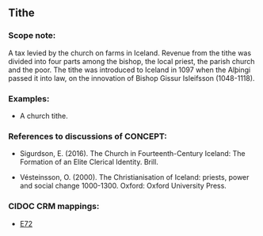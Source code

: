 ## Tithe

###  Scope note:

A tax levied by the church on farms in Iceland. Revenue from the tithe was divided into four parts among the bishop, the local priest, the parish church and the poor. The tithe was introduced to Iceland in 1097 when the Alþingi passed it into law, on the innovation of Bishop Gissur Isleifsson (1048-1118). 

### Examples:

* A church tithe.

### References to discussions of CONCEPT:

* Sigurdson, E. (2016). The Church in Fourteenth-Century Iceland: The Formation of an Elite Clerical Identity. Brill.

* Vésteinsson, O. (2000). The Christianisation of Iceland: priests, power and social change 1000-1300. Oxford: Oxford University Press.

### CIDOC CRM mappings:

* [E72](http://www.cidoc-crm.org/Entity/e72-legal-object/version-6.2.2)
